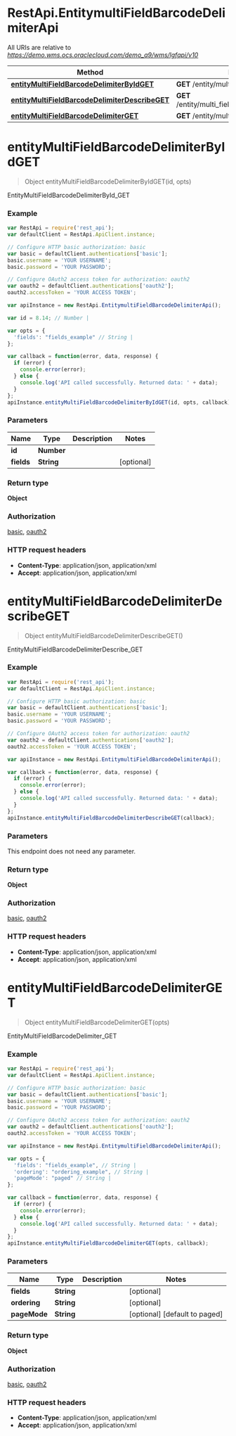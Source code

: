 # RestApi.EntitymultiFieldBarcodeDelimiterApi

All URIs are relative to *https://demo.wms.ocs.oraclecloud.com/demo_a9/wms/lgfapi/v10*

Method | HTTP request | Description
------------- | ------------- | -------------
[**entityMultiFieldBarcodeDelimiterByIdGET**](EntitymultiFieldBarcodeDelimiterApi.md#entityMultiFieldBarcodeDelimiterByIdGET) | **GET** /entity/multi_field_barcode_delimiter/{id} | EntityMultiFieldBarcodeDelimiterById_GET
[**entityMultiFieldBarcodeDelimiterDescribeGET**](EntitymultiFieldBarcodeDelimiterApi.md#entityMultiFieldBarcodeDelimiterDescribeGET) | **GET** /entity/multi_field_barcode_delimiter/describe | EntityMultiFieldBarcodeDelimiterDescribe_GET
[**entityMultiFieldBarcodeDelimiterGET**](EntitymultiFieldBarcodeDelimiterApi.md#entityMultiFieldBarcodeDelimiterGET) | **GET** /entity/multi_field_barcode_delimiter | EntityMultiFieldBarcodeDelimiter_GET


<a name="entityMultiFieldBarcodeDelimiterByIdGET"></a>
# **entityMultiFieldBarcodeDelimiterByIdGET**
> Object entityMultiFieldBarcodeDelimiterByIdGET(id, opts)

EntityMultiFieldBarcodeDelimiterById_GET



### Example
```javascript
var RestApi = require('rest_api');
var defaultClient = RestApi.ApiClient.instance;

// Configure HTTP basic authorization: basic
var basic = defaultClient.authentications['basic'];
basic.username = 'YOUR USERNAME';
basic.password = 'YOUR PASSWORD';

// Configure OAuth2 access token for authorization: oauth2
var oauth2 = defaultClient.authentications['oauth2'];
oauth2.accessToken = 'YOUR ACCESS TOKEN';

var apiInstance = new RestApi.EntitymultiFieldBarcodeDelimiterApi();

var id = 8.14; // Number | 

var opts = { 
  'fields': "fields_example" // String | 
};

var callback = function(error, data, response) {
  if (error) {
    console.error(error);
  } else {
    console.log('API called successfully. Returned data: ' + data);
  }
};
apiInstance.entityMultiFieldBarcodeDelimiterByIdGET(id, opts, callback);
```

### Parameters

Name | Type | Description  | Notes
------------- | ------------- | ------------- | -------------
 **id** | **Number**|  | 
 **fields** | **String**|  | [optional] 

### Return type

**Object**

### Authorization

[basic](../README.md#basic), [oauth2](../README.md#oauth2)

### HTTP request headers

 - **Content-Type**: application/json, application/xml
 - **Accept**: application/json, application/xml

<a name="entityMultiFieldBarcodeDelimiterDescribeGET"></a>
# **entityMultiFieldBarcodeDelimiterDescribeGET**
> Object entityMultiFieldBarcodeDelimiterDescribeGET()

EntityMultiFieldBarcodeDelimiterDescribe_GET



### Example
```javascript
var RestApi = require('rest_api');
var defaultClient = RestApi.ApiClient.instance;

// Configure HTTP basic authorization: basic
var basic = defaultClient.authentications['basic'];
basic.username = 'YOUR USERNAME';
basic.password = 'YOUR PASSWORD';

// Configure OAuth2 access token for authorization: oauth2
var oauth2 = defaultClient.authentications['oauth2'];
oauth2.accessToken = 'YOUR ACCESS TOKEN';

var apiInstance = new RestApi.EntitymultiFieldBarcodeDelimiterApi();

var callback = function(error, data, response) {
  if (error) {
    console.error(error);
  } else {
    console.log('API called successfully. Returned data: ' + data);
  }
};
apiInstance.entityMultiFieldBarcodeDelimiterDescribeGET(callback);
```

### Parameters
This endpoint does not need any parameter.

### Return type

**Object**

### Authorization

[basic](../README.md#basic), [oauth2](../README.md#oauth2)

### HTTP request headers

 - **Content-Type**: application/json, application/xml
 - **Accept**: application/json, application/xml

<a name="entityMultiFieldBarcodeDelimiterGET"></a>
# **entityMultiFieldBarcodeDelimiterGET**
> Object entityMultiFieldBarcodeDelimiterGET(opts)

EntityMultiFieldBarcodeDelimiter_GET



### Example
```javascript
var RestApi = require('rest_api');
var defaultClient = RestApi.ApiClient.instance;

// Configure HTTP basic authorization: basic
var basic = defaultClient.authentications['basic'];
basic.username = 'YOUR USERNAME';
basic.password = 'YOUR PASSWORD';

// Configure OAuth2 access token for authorization: oauth2
var oauth2 = defaultClient.authentications['oauth2'];
oauth2.accessToken = 'YOUR ACCESS TOKEN';

var apiInstance = new RestApi.EntitymultiFieldBarcodeDelimiterApi();

var opts = { 
  'fields': "fields_example", // String | 
  'ordering': "ordering_example", // String | 
  'pageMode': "paged" // String | 
};

var callback = function(error, data, response) {
  if (error) {
    console.error(error);
  } else {
    console.log('API called successfully. Returned data: ' + data);
  }
};
apiInstance.entityMultiFieldBarcodeDelimiterGET(opts, callback);
```

### Parameters

Name | Type | Description  | Notes
------------- | ------------- | ------------- | -------------
 **fields** | **String**|  | [optional] 
 **ordering** | **String**|  | [optional] 
 **pageMode** | **String**|  | [optional] [default to paged]

### Return type

**Object**

### Authorization

[basic](../README.md#basic), [oauth2](../README.md#oauth2)

### HTTP request headers

 - **Content-Type**: application/json, application/xml
 - **Accept**: application/json, application/xml

